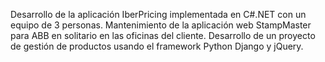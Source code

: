 ---
---

Desarrollo de la aplicación IberPricing implementada en C#.NET con un equipo de 3 personas.
Mantenimiento de la aplicación web StampMaster para ABB en solitario en las oficinas del cliente.
Desarrollo de un proyecto de gestión de productos usando el framework Python Django y jQuery.
